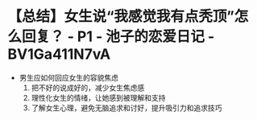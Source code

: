 # 【总结】女生说“我感觉我有点秃顶”怎么回复？ - P1 - 池子的恋爱日记 - BV1Ga411N7vA

-   男生应如何回应女生的容貌焦虑
    1.  把不好的说成好的，减少女生焦虑感
    2.  理性化女生的情绪，让她感到被理解和支持
    3.  了解女生心理，避免无脑追求和讨好，提升吸引力和追求技巧